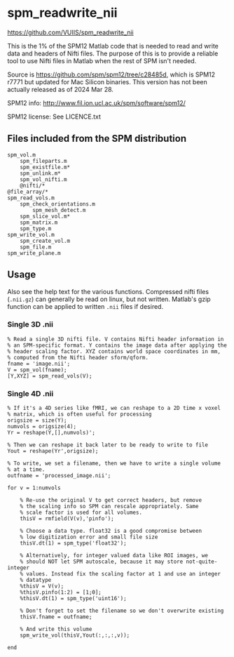 # spm_readwrite_nii

https://github.com/VUIIS/spm_readwrite_nii

This is the 1% of the SPM12 Matlab code that is needed to read and write 
data and headers of Nifti files. The purpose of this is to provide a reliable 
tool to use Nifti files in Matlab when the rest of SPM isn't needed.

Source is https://github.com/spm/spm12/tree/c28485d, which is SPM12 r7771
but updated for Mac Silicon binaries. This version has not been actually 
released as of 2024 Mar 28.

SPM12 info: http://www.fil.ion.ucl.ac.uk/spm/software/spm12/

SPM12 license: See LICENCE.txt


## Files included from the SPM distribution

    spm_vol.m
        spm_fileparts.m
        spm_existfile.m*
        spm_unlink.m*
        spm_vol_nifti.m
        @nifti/*
    @file_array/*
    spm_read_vols.m
        spm_check_orientations.m
            spm_mesh_detect.m
        spm_slice_vol.m*
        spm_matrix.m
        spm_type.m
    spm_write_vol.m
        spm_create_vol.m
        spm_file.m
    spm_write_plane.m


## Usage

Also see the help text for the various functions. Compressed nifti files 
(`.nii.gz`) can generally be read on linux, but not written. Matlab's gzip 
function can be applied to written `.nii` files if desired.

### Single 3D .nii

    % Read a single 3D nifti file. V contains Nifti header information in 
    % an SPM-specific format. Y contains the image data after applying the 
    % header scaling factor. XYZ contains world space coordinates in mm, 
    % computed from the Nifti header sform/qform.
    fname = 'image.nii';
    V = spm_vol(fname);
    [Y,XYZ] = spm_read_vols(V);

### Single 4D .nii

    % If it's a 4D series like fMRI, we can reshape to a 2D time x voxel
    % matrix, which is often useful for processing
    origsize = size(Y);
    numvols = origsize(4);
    Yr = reshape(Y,[],numvols)';
    
    % Then we can reshape it back later to be ready to write to file
    Yout = reshape(Yr',origsize);
    
    % To write, we set a filename, then we have to write a single volume 
    % at a time.    
    outfname = 'processed_image.nii';
    
    for v = 1:numvols
    
        % Re-use the original V to get correct headers, but remove
        % the scaling info so SPM can rescale appropriately. Same 
        % scale factor is used for all volumes.
        thisV = rmfield(V(v),'pinfo');
        
        % Choose a data type. float32 is a good compromise between
        % low digitization error and small file size
        thisV.dt(1) = spm_type('float32');
        
        % Alternatively, for integer valued data like ROI images, we
        % should NOT let SPM autoscale, because it may store not-quite-integer
        % values. Instead fix the scaling factor at 1 and use an integer 
        % datatype
        %thisV = V(v);
        %thisV.pinfo(1:2) = [1;0];
        %thisV.dt(1) = spm_type('uint16');
        
        % Don't forget to set the filename so we don't overwrite existing
        thisV.fname = outfname;
        
        % And write this volume
        spm_write_vol(thisV,Yout(:,:,:,v));
        
    end

